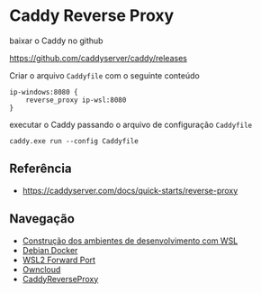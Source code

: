 # Caddy Reverse Proxy

baixar o Caddy no github

https://github.com/caddyserver/caddy/releases

Criar o arquivo `Caddyfile` com o seguinte conteúdo

```console
ip-windows:8080 {
    reverse_proxy ip-wsl:8080 
}
```

executar o Caddy passando o arquivo de configuração `Caddyfile`

```console
caddy.exe run --config Caddyfile
```

## Referência

- https://caddyserver.com/docs/quick-starts/reverse-proxy


## Navegação

- [Construção dos ambientes de desenvolvimento com WSL](README.md)
- [Debian Docker](DebianDocker.md)
- [WSL2 Forward Port](ForwardPort.md)
- [Owncloud](owncloud.md)
- [CaddyReverseProxy](CaddyReverseProxy.md)
